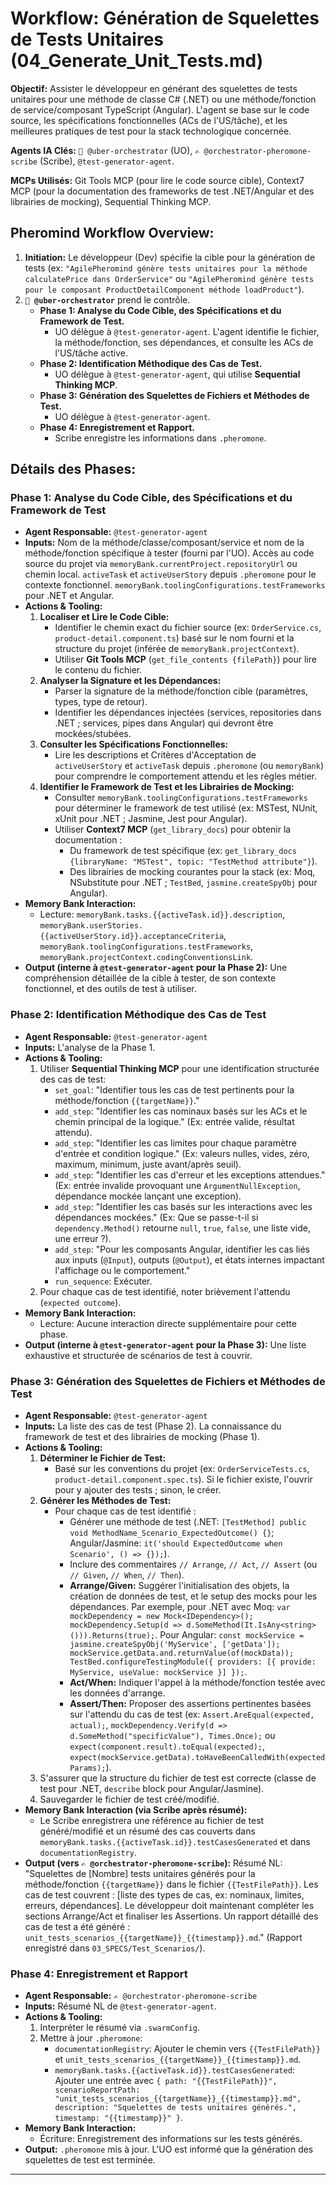 # Workflow: Génération de Squelettes de Tests Unitaires (04_Generate_Unit_Tests.md)

**Objectif:** Assister le développeur en générant des squelettes de tests unitaires pour une méthode de classe C# (.NET) ou une méthode/fonction de service/composant TypeScript (Angular). L'agent se base sur le code source, les spécifications fonctionnelles (ACs de l'US/tâche), et les meilleures pratiques de test pour la stack technologique concernée.

**Agents IA Clés:** `🧐 @uber-orchestrator` (UO), `✍️ @orchestrator-pheromone-scribe` (Scribe), `@test-generator-agent`.

**MCPs Utilisés:** Git Tools MCP (pour lire le code source cible), Context7 MCP (pour la documentation des frameworks de test .NET/Angular et des librairies de mocking), Sequential Thinking MCP.

## Pheromind Workflow Overview:

1.  **Initiation:** Le développeur (Dev) spécifie la cible pour la génération de tests (ex: `"AgilePheromind génère tests unitaires pour la méthode calculatePrice dans OrderService"` ou `"AgilePheromind génère tests pour le composant ProductDetailComponent méthode loadProduct"`).
2.  **`🧐 @uber-orchestrator`** prend le contrôle.
    *   **Phase 1: Analyse du Code Cible, des Spécifications et du Framework de Test.**
        *   UO délègue à `@test-generator-agent`. L'agent identifie le fichier, la méthode/fonction, ses dépendances, et consulte les ACs de l'US/tâche active.
    *   **Phase 2: Identification Méthodique des Cas de Test.**
        *   UO délègue à `@test-generator-agent`, qui utilise **Sequential Thinking MCP**.
    *   **Phase 3: Génération des Squelettes de Fichiers et Méthodes de Test.**
        *   UO délègue à `@test-generator-agent`.
    *   **Phase 4: Enregistrement et Rapport.**
        *   Scribe enregistre les informations dans `.pheromone`.

## Détails des Phases:

### Phase 1: Analyse du Code Cible, des Spécifications et du Framework de Test
*   **Agent Responsable:** `@test-generator-agent`
*   **Inputs:** Nom de la méthode/classe/composant/service et nom de la méthode/fonction spécifique à tester (fourni par l'UO). Accès au code source du projet via `memoryBank.currentProject.repositoryUrl` ou chemin local. `activeTask` et `activeUserStory` depuis `.pheromone` pour le contexte fonctionnel. `memoryBank.toolingConfigurations.testFrameworks` pour .NET et Angular.
*   **Actions & Tooling:**
    1.  **Localiser et Lire le Code Cible:**
        *   Identifier le chemin exact du fichier source (ex: `OrderService.cs`, `product-detail.component.ts`) basé sur le nom fourni et la structure du projet (inférée de `memoryBank.projectContext`).
        *   Utiliser **Git Tools MCP** (`get_file_contents {filePath}`) pour lire le contenu du fichier.
    2.  **Analyser la Signature et les Dépendances:**
        *   Parser la signature de la méthode/fonction cible (paramètres, types, type de retour).
        *   Identifier les dépendances injectées (services, repositories dans .NET ; services, pipes dans Angular) qui devront être mockées/stubées.
    3.  **Consulter les Spécifications Fonctionnelles:**
        *   Lire les descriptions et Critères d'Acceptation de `activeUserStory` et `activeTask` depuis `.pheromone` (ou `memoryBank`) pour comprendre le comportement attendu et les règles métier.
    4.  **Identifier le Framework de Test et les Librairies de Mocking:**
        *   Consulter `memoryBank.toolingConfigurations.testFrameworks` pour déterminer le framework de test utilisé (ex: MSTest, NUnit, xUnit pour .NET ; Jasmine, Jest pour Angular).
        *   Utiliser **Context7 MCP** (`get_library_docs`) pour obtenir la documentation :
            *   Du framework de test spécifique (ex: `get_library_docs {libraryName: "MSTest", topic: "TestMethod attribute"}`).
            *   Des librairies de mocking courantes pour la stack (ex: Moq, NSubstitute pour .NET ; `TestBed`, `jasmine.createSpyObj` pour Angular).
*   **Memory Bank Interaction:**
    *   Lecture: `memoryBank.tasks.{{activeTask.id}}.description`, `memoryBank.userStories.{{activeUserStory.id}}.acceptanceCriteria`, `memoryBank.toolingConfigurations.testFrameworks`, `memoryBank.projectContext.codingConventionsLink`.
*   **Output (interne à `@test-generator-agent` pour la Phase 2):** Une compréhension détaillée de la cible à tester, de son contexte fonctionnel, et des outils de test à utiliser.

### Phase 2: Identification Méthodique des Cas de Test
*   **Agent Responsable:** `@test-generator-agent`
*   **Inputs:** L'analyse de la Phase 1.
*   **Actions & Tooling:**
    1.  Utiliser **Sequential Thinking MCP** pour une identification structurée des cas de test:
        *   `set_goal`: "Identifier tous les cas de test pertinents pour la méthode/fonction `{{targetName}}`."
        *   `add_step`: "Identifier les cas nominaux basés sur les ACs et le chemin principal de la logique." (Ex: entrée valide, résultat attendu).
        *   `add_step`: "Identifier les cas limites pour chaque paramètre d'entrée et condition logique." (Ex: valeurs nulles, vides, zéro, maximum, minimum, juste avant/après seuil).
        *   `add_step`: "Identifier les cas d'erreur et les exceptions attendues." (Ex: entrée invalide provoquant une `ArgumentNullException`, dépendance mockée lançant une exception).
        *   `add_step`: "Identifier les cas basés sur les interactions avec les dépendances mockées." (Ex: Que se passe-t-il si `dependency.Method()` retourne `null`, `true`, `false`, une liste vide, une erreur ?).
        *   `add_step`: "Pour les composants Angular, identifier les cas liés aux inputs (`@Input`), outputs (`@Output`), et états internes impactant l'affichage ou le comportement."
        *   `run_sequence`: Exécuter.
    2.  Pour chaque cas de test identifié, noter brièvement l'attendu (`expected outcome`).
*   **Memory Bank Interaction:**
    *   Lecture: Aucune interaction directe supplémentaire pour cette phase.
*   **Output (interne à `@test-generator-agent` pour la Phase 3):** Une liste exhaustive et structurée de scénarios de test à couvrir.

### Phase 3: Génération des Squelettes de Fichiers et Méthodes de Test
*   **Agent Responsable:** `@test-generator-agent`
*   **Inputs:** La liste des cas de test (Phase 2). La connaissance du framework de test et des librairies de mocking (Phase 1).
*   **Actions & Tooling:**
    1.  **Déterminer le Fichier de Test:**
        *   Basé sur les conventions du projet (ex: `OrderServiceTests.cs`, `product-detail.component.spec.ts`). Si le fichier existe, l'ouvrir pour y ajouter des tests ; sinon, le créer.
    2.  **Générer les Méthodes de Test:**
        *   Pour chaque cas de test identifié :
            *   Générer une méthode de test (.NET: `[TestMethod] public void MethodName_Scenario_ExpectedOutcome() {}`; Angular/Jasmine: `it('should ExpectedOutcome when Scenario', () => {});`).
            *   Inclure des commentaires `// Arrange`, `// Act`, `// Assert` (ou `// Given`, `// When`, `// Then`).
            *   **Arrange/Given:** Suggérer l'initialisation des objets, la création de données de test, et le setup des mocks pour les dépendances. Par exemple, pour .NET avec Moq: `var mockDependency = new Mock<IDependency>(); mockDependency.Setup(d => d.SomeMethod(It.IsAny<string>())).Returns(true);`. Pour Angular: `const mockService = jasmine.createSpyObj('MyService', ['getData']); mockService.getData.and.returnValue(of(mockData)); TestBed.configureTestingModule({ providers: [{ provide: MyService, useValue: mockService }] });`.
            *   **Act/When:** Indiquer l'appel à la méthode/fonction testée avec les données d'arrange.
            *   **Assert/Then:** Proposer des assertions pertinentes basées sur l'attendu du cas de test (ex: `Assert.AreEqual(expected, actual);`, `mockDependency.Verify(d => d.SomeMethod("specificValue"), Times.Once);` ou `expect(component.result).toEqual(expected);`, `expect(mockService.getData).toHaveBeenCalledWith(expectedParams);`).
    3.  S'assurer que la structure du fichier de test est correcte (classe de test pour .NET, `describe` block pour Angular/Jasmine).
    4.  Sauvegarder le fichier de test créé/modifié.
*   **Memory Bank Interaction (via Scribe après résumé):**
    *   Le Scribe enregistrera une référence au fichier de test généré/modifié et un résumé des cas couverts dans `memoryBank.tasks.{{activeTask.id}}.testCasesGenerated` et dans `documentationRegistry`.
*   **Output (vers `✍️ @orchestrator-pheromone-scribe`):** Résumé NL: "Squelettes de [Nombre] tests unitaires générés pour la méthode/fonction `{{targetName}}` dans le fichier `{{TestFilePath}}`. Les cas de test couvrent : [liste des types de cas, ex: nominaux, limites, erreurs, dépendances]. Le développeur doit maintenant compléter les sections Arrange/Act et finaliser les Assertions. Un rapport détaillé des cas de test a été généré : `unit_tests_scenarios_{{targetName}}_{{timestamp}}.md`." (Rapport enregistré dans `03_SPECS/Test_Scenarios/`).

### Phase 4: Enregistrement et Rapport
*   **Agent Responsable:** `✍️ @orchestrator-pheromone-scribe`
*   **Inputs:** Résumé NL de `@test-generator-agent`.
*   **Actions & Tooling:**
    1.  Interpréter le résumé via `.swarmConfig`.
    2.  Mettre à jour `.pheromone`:
        *   `documentationRegistry`: Ajouter le chemin vers `{{TestFilePath}}` et `unit_tests_scenarios_{{targetName}}_{{timestamp}}.md`.
        *   `memoryBank.tasks.{{activeTask.id}}.testCasesGenerated`: Ajouter une entrée avec `{ path: "{{TestFilePath}}", scenarioReportPath: "unit_tests_scenarios_{{targetName}}_{{timestamp}}.md", description: "Squelettes de tests unitaires générés.", timestamp: "{{timestamp}}" }`.
*   **Memory Bank Interaction:**
    *   Écriture: Enregistrement des informations sur les tests générés.
*   **Output:** `.pheromone` mis à jour. L'UO est informé que la génération des squelettes de test est terminée.

---